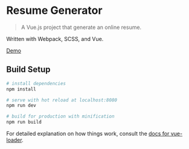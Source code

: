 # Resume Generator

> A Vue.js project that generate an online resume.

Written with Webpack, SCSS, and Vue.

[Demo](http://115.28.240.133:3000/resume/)

## Build Setup

``` bash
# install dependencies
npm install

# serve with hot reload at localhost:8080
npm run dev

# build for production with minification
npm run build
```

For detailed explanation on how things work, consult the [docs for vue-loader](http://vuejs.github.io/vue-loader).
